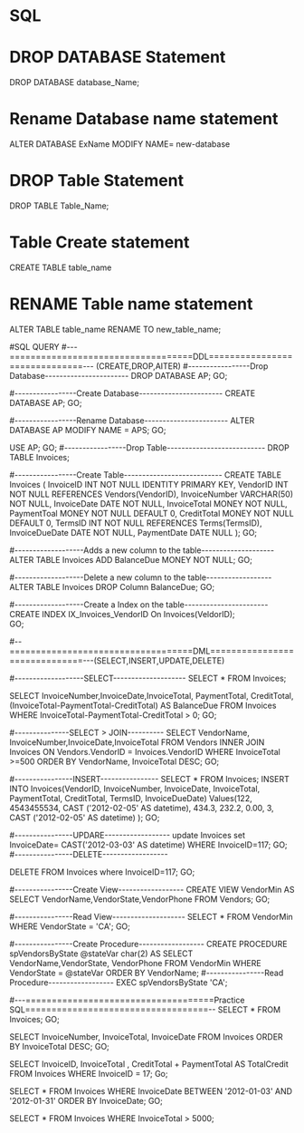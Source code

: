 # SQL
# DROP DATABASE Statement
  DROP DATABASE database_Name;
# Rename Database name statement
  ALTER DATABASE ExName MODIFY NAME= new-database

# DROP Table Statement
  DROP TABLE Table_Name;
# Table Create statement
   CREATE TABLE table_name
# RENAME Table name statement
  ALTER TABLE table_name RENAME TO new_table_name; 








#SQL QUERY
#---===================================DDL==============================--- (CREATE,DROP,AITER)
#-----------------Drop Database-----------------------
DROP DATABASE AP;
GO;

#-----------------Create Database-----------------------
CREATE DATABASE AP;
GO;

#-----------------Rename Database-----------------------
ALTER DATABASE AP MODIFY NAME = APS;
GO;

USE AP;
GO;
#-----------------Drop Table---------------------------
DROP TABLE Invoices;

 #-----------------Create Table---------------------------
CREATE TABLE Invoices
(
InvoiceID         INT         NOT NULL IDENTITY PRIMARY KEY,
VendorID          INT         NOT NULL REFERENCES Vendors(VendorID),
InvoiceNumber     VARCHAR(50) NOT NULL,
InvoiceDate       DATE        NOT NULL,
InvoiceTotal      MONEY       NOT NULL,
PaymentToal       MONEY       NOT NULL DEFAULT 0,
CreditTotal       MONEY       NOT NULL DEFAULT 0,
TermsID           INT         NOT NULL REFERENCES Terms(TermsID),
InvoiceDueDate    DATE        NOT NULL,
PaymentDate       DATE        NULL
);
GO;

#-------------------Adds a new column to the table--------------------
ALTER TABLE Invoices 
ADD BalanceDue MONEY NOT NULL;
GO;

#-------------------Delete a new column to the table------------------
ALTER TABLE Invoices 
DROP Column BalanceDue;
GO;

#-------------------Create a Index on the table-----------------------
CREATE INDEX IX_Invoices_VendorID
       On Invoices(VeldorID);  
GO;
	   



#--===================================DML==============================---(SELECT,INSERT,UPDATE,DELETE)

#-------------------SELECT--------------------
SELECT * FROM Invoices;

SELECT InvoiceNumber,InvoiceDate,InvoiceTotal, PaymentTotal, CreditTotal,
(InvoiceTotal-PaymentTotal-CreditTotal) AS BalanceDue
FROM Invoices
WHERE InvoiceTotal-PaymentTotal-CreditTotal > 0;
GO;

#---------------SELECT > JOIN----------
SELECT VendorName, InvoiceNumber,InvoiceDate,InvoiceTotal FROM Vendors 
INNER JOIN Invoices 
ON Vendors.VendorID = Invoices.VendorID
WHERE InvoiceTotal >=500
ORDER BY VendorName, InvoiceTotal DESC;
GO;

#----------------INSERT----------------
SELECT * FROM Invoices;
INSERT INTO Invoices(VendorID, InvoiceNumber, InvoiceDate, InvoiceTotal, PaymentTotal, CreditTotal, TermsID, InvoiceDueDate)
Values(122, 4543455534, CAST ('2012-02-05' AS datetime), 434.3, 232.2, 0.00, 3,  CAST ('2012-02-05' AS datetime) );
GO;

#----------------UPDARE------------------
update Invoices 
set InvoiceDate= CAST('2012-03-03' AS datetime)
WHERE InvoiceID=117;
GO;
#----------------DELETE------------------

DELETE FROM Invoices where InvoiceID=117;
GO;

#----------------Create View------------------
CREATE VIEW VendorMin AS
       SELECT VendorName,VendorState,VendorPhone FROM Vendors;
	   GO;

#----------------Read View--------------------
SELECT * FROM VendorMin
         WHERE VendorState = 'CA';
		 GO;

#----------------Create  Procedure------------------
CREATE PROCEDURE spVendorsByState @stateVar char(2) AS
       SELECT VendorName,VendorState, VendorPhone FROM VendorMin
	   WHERE VendorState = @stateVar
	   ORDER BY VendorName;
#----------------Read  Procedure------------------
EXEC spVendorsByState 'CA';






#---====================================Practice SQL===================================--
SELECT * FROM Invoices;
GO;

SELECT InvoiceNumber, InvoiceTotal, InvoiceDate FROM Invoices
         ORDER BY InvoiceTotal DESC;
         GO;

SELECT InvoiceID, InvoiceTotal , CreditTotal + PaymentTotal AS TotalCredit
        FROM Invoices
        WHERE InvoiceID = 17;
		Go;

SELECT * FROM Invoices
         WHERE InvoiceDate BETWEEN '2012-01-03' AND '2012-01-31'
         ORDER BY InvoiceDate;
         GO;

SELECT * FROM Invoices
         WHERE  InvoiceTotal > 5000; 
